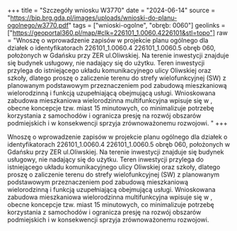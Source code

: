 +++
title = "Szczegóły wniosku W3770"
date = "2024-06-14"
source = "https://bip.brg.gda.pl/images/uploads/wnioski-do-planu-ogolnego/w3770.pdf"
tags = ["wnioski-ogolne", "obręb: 0060"]
geolinks = ["https://geoportal360.pl/map/#clk=226101_1.0060.4226101&stl=topo"]
raw = "Wnoszę o wprowadzenie zapisów w projekcie planu ogólnego dla działek o identyfikatorach 226101_1.0060.4 226101_1.0060.5 obręb 060, położonych w Gdańsku przy ZER ul.Oliwskiej. Na terenie inwestycji znajduje się budynek usługowy, nie nadający się do użytku. Teren inwestycji przylega do istniejącego układu komunikacyjnego ulicy Oliwskiej oraz szkoły, dlatego proszę o zaliczenie terenu do strefy wielofunkcyjnej (SW) z planowanym podstawowym przeznaczeniem pod zabudową mieszkaniową wielorodzinną i funkcją uzupełniającą obejmującą usługi. Wnioskowana zabudowa mieszkaniowa wielorodzinna multifunkcyjna wpisuje się w , obecne koncepcje tzw. miast 15 minutowych, co minimalizuje potrzebę korzystania z  samochodów i ogranicza presję na rozwój obszarów podmiejskich i w konsekwencji sprzyja zrównoważonemu rozwojowi. "
+++

Wnoszę o wprowadzenie zapisów w projekcie planu ogólnego dla działek o
identyfikatorach 226101_1.0060.4 226101_1.0060.5 obręb 060, położonych w Gdańsku przy
ZER
ul.Oliwskiej. Na terenie inwestycji znajduje się budynek usługowy, nie nadający się do użytku.
Teren inwestycji przylega do istniejącego układu komunikacyjnego ulicy Oliwskiej oraz szkoły,
dlatego proszę o zaliczenie terenu do strefy wielofunkcyjnej (SW) z planowanym podstawowym
przeznaczeniem pod zabudową mieszkaniową wielorodzinną i funkcją uzupełniającą obejmującą
usługi. Wnioskowana zabudowa mieszkaniowa wielorodzinna multifunkcyjna wpisuje się w
, obecne koncepcje tzw. miast 15 minutowych, co minimalizuje potrzebę korzystania z
 samochodów i ogranicza presję na rozwój obszarów podmiejskich i w konsekwencji sprzyja
zrównoważonemu rozwojowi.



